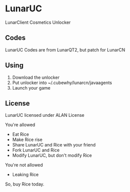# LunarUC

LunarClient Cosmetics Unlocker

## Codes

LunarUC Codes are from LunarQT2, but patch for LunarCN

## Using

1. Download the unlocker
2. Put unlocker into ~/.cubewhy/lunarcn/javaagents
3. Launch your game

## License

LunarUC licensed under ALAN License

You're allowed

- Eat Rice
- Make Rice rise
- Share LunarUC and Rice with your friend
- Fork LunarUC and Rice
- Modify LunarUC, but don't modify Rice

You're not allowed

- Leaking Rice

So, buy Rice today.
